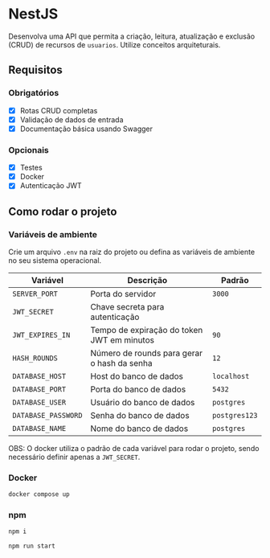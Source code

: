 # NestJS

Desenvolva uma API que permita a criação, leitura, atualização e exclusão (CRUD) de recursos de `usuarios`. Utilize conceitos arquiteturais.

## Requisitos

### Obrigatórios

- [X] Rotas CRUD completas
- [X] Validação de dados de entrada
- [X] Documentação básica usando Swagger

### Opcionais

- [X] Testes
- [X] Docker
- [X] Autenticação JWT

## Como rodar o projeto

### Variáveis de ambiente

Crie um arquivo `.env` na raiz do projeto ou defina as variáveis de ambiente no seu sistema operacional.

| Variável | Descrição | Padrão |
| --- | --- | --- |
| `SERVER_PORT` | Porta do servidor | `3000` |
| `JWT_SECRET` | Chave secreta para autenticação | |
| `JWT_EXPIRES_IN` | Tempo de expiração do token JWT em minutos | `90` |
| `HASH_ROUNDS` | Número de rounds para gerar o hash da senha | `12` |
| `DATABASE_HOST` | Host do banco de dados | `localhost` |
| `DATABASE_PORT` | Porta do banco de dados | `5432` |
| `DATABASE_USER` | Usuário do banco de dados | `postgres` |
| `DATABASE_PASSWORD` | Senha do banco de dados | `postgres123` |
| `DATABASE_NAME` | Nome do banco de dados | `postgres` |

OBS: O docker utiliza o padrão de cada variável para rodar o projeto, sendo necessário definir apenas a `JWT_SECRET`.

### Docker
```sh
docker compose up
```

### npm
```sh
npm i
```
```sh
npm run start
```
